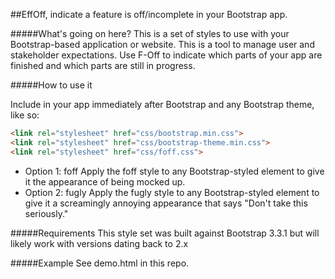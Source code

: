 ##EffOff, indicate a feature is off/incomplete in your Bootstrap app.

#####What's going on here?
This is a set of styles to use with your Bootstrap-based application or website. This is a tool to manage user and stakeholder expectations.
Use F-Off to indicate which parts of your app are finished and which parts are still in progress.

#####How to use it

Include in your app immediately after Bootstrap and any Bootstrap theme, like so:
  ```html
  <link rel="stylesheet" href="css/bootstrap.min.css">
  <link rel="stylesheet" href="css/bootstrap-theme.min.css">
  <link rel="stylesheet" href="css/foff.css">
  ```


* Option 1: foff
  Apply the foff style to any Bootstrap-styled element to give it the appearance of being mocked up.
* Option 2: fugly
  Apply the fugly style to any Bootstrap-styled element to give it a screamingly annoying appearance that says "Don't take this seriously."


#####Requirements
This style set was built against Bootstrap 3.3.1 but will likely work with versions dating back to 2.x

#####Example
See demo.html in this repo.
